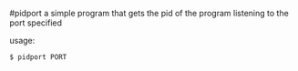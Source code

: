 #pidport
  a simple program that gets the pid of the program listening to the port specified  
  
  usage: 
  ```
  $ pidport PORT
  ```
